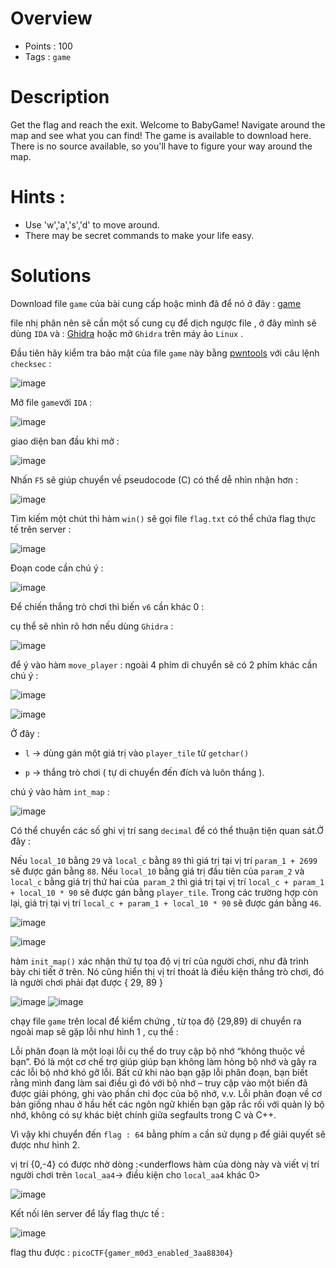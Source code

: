 # Overview #
- Points : 100
- Tags : `game`

# Description #
Get the flag and reach the exit.
Welcome to BabyGame! Navigate around the map and see what you can find! The game is available to download here. There is no source available, so you'll have to figure your way around the map.

# Hints : #
* Use 'w','a','s','d' to move around.
* There may be secret commands to make your life easy.

# Solutions #

Download file `game` của bài cung cấp hoặc mình đã để nó ở đây : [game](https://github.com/Kayiyan/picoCTF-2023-Writeup/blob/d1f2beaecbd8481ed6eb2e032739a586e54f473c/Binary%20Exploitation/babygame01/game)

file nhị phân nên sẽ cần một số cung cụ để dịch ngược file , ở đây mình sẽ dùng `IDA` và : [Ghidra](https://ghidra-sre.org) hoặc mở `Ghidra` trên máy ảo `Linux` .

Đầu tiên hãy kiểm tra bảo mật của file `game` này bằng [pwntools](https://python3-pwntools.readthedocs.io/en/latest/index.html) với câu lệnh `checksec` :

![image](https://user-images.githubusercontent.com/126185640/230261075-9369b553-29bf-4b9d-9ae9-5975e5e7d332.png)

Mở file `game`với `IDA` :

![image](https://user-images.githubusercontent.com/126185640/230261349-667192d6-020f-4777-b36d-7ff003846ec0.png)

giao diện ban đầu khi mở : 

![image](https://user-images.githubusercontent.com/126185640/230261769-11af4642-6715-4c1c-959e-227ba5c0e8de.png)

Nhấn `F5` sẽ giúp chuyển về pseudocode (C) có thể dễ nhìn nhận hơn : 

![image](https://user-images.githubusercontent.com/126185640/230262273-1c6a57b6-2c81-44a1-8372-a854fb5d8b1d.png)

Tìm kiếm một chút thì hàm `win()` sẽ gọi file `flag.txt` có thể chứa flag thực tế trên server :

![image](https://user-images.githubusercontent.com/126185640/230262426-4e7f7691-8108-4f9c-8b06-8bd48670948c.png)

Đoạn code cần chú ý : 

![image](https://user-images.githubusercontent.com/126185640/230264157-8159413f-067f-4861-b16c-f945fa832efa.png)

Để chiến thắng trò chơi thì biến `v6` cần khác 0 :

cụ thể sẽ nhìn rõ hơn nếu dùng `Ghidra` :

![image](https://user-images.githubusercontent.com/126185640/230265325-d5ae07be-df50-4be5-b7b0-4f8b1ff4b5b2.png)

để ý vào hàm `move_player` : ngoài 4 phím di chuyển sẽ có 2 phím khác cần chú ý :

![image](https://user-images.githubusercontent.com/126185640/230266011-e82af263-dfc4-431c-96de-8632c7122e25.png)

![image](https://user-images.githubusercontent.com/126185640/230265908-bdd78bb3-c6bf-46ca-a796-5a47757a7c67.png)

Ở đây :

* `l` -> dùng gán một giá trị vào `player_tile` từ `getchar()`

* `p` -> thắng trò chơi ( tự di chuyển đến đích và luôn thắng ).

chú ý vào hàm `int_map` :

![image](https://user-images.githubusercontent.com/126185640/230267892-7d7234b3-d742-48cf-acff-d21053a49fd5.png)

Có thể chuyển các số ghi vị trí sang `decimal` để có thể thuận tiện quan sát.Ở đây :

Nếu `local_10` bằng `29` và `local_c` bằng `89` thì giá trị tại vị trí `param_1 + 2699` sẽ được gán bằng `88`. Nếu `local_10` bằng giá trị đầu tiên của `param_2` và `local_c` bằng giá trị thứ hai của` param_2` thì giá trị tại vị trí `local_c + param_1 + local_10 * 90` sẽ được gán bằng `player_tile`. Trong các trường hợp còn lại, giá trị tại vị trí `local_c + param_1 + local_10 * 90` sẽ được gán bằng `46`.

![image](https://user-images.githubusercontent.com/126185640/230268450-07d7466b-8aba-4f4a-a127-a6d0fb292fd2.png)


![image](https://user-images.githubusercontent.com/126185640/230270129-0f3d0fad-a327-4808-ad7d-529e9a4b1e96.png)

hàm `init_map()` xác nhận  thứ tự tọa độ vị trí của người chơi, như đã trình bày chi tiết ở trên. Nó cũng hiển thị vị trí thoát là điều kiện thắng trò chơi, đó là người chơi phải đạt được { 29, 89 }

![image](https://user-images.githubusercontent.com/126185640/230270167-56fd4c8f-2c34-4f7b-84b2-d4ed6505a9d1.png)
![image](https://user-images.githubusercontent.com/126185640/230270278-6377e384-aa73-42dd-b06e-abe4225148f1.png)

chạy file `game` trên local để kiểm chứng , từ tọa độ {29,89} di chuyển ra ngoài map sẽ gặp lỗi như hình 1 , cụ thể : 

Lỗi phân đoạn là một loại lỗi cụ thể do truy cập bộ nhớ “không thuộc về bạn”. Đó là một cơ chế trợ giúp giúp bạn không làm hỏng bộ nhớ và gây ra các lỗi bộ nhớ khó gỡ lỗi. Bất cứ khi nào bạn gặp lỗi phân đoạn, bạn biết rằng mình đang làm sai điều gì đó với bộ nhớ – truy cập vào một biến đã được giải phóng, ghi vào phần chỉ đọc của bộ nhớ, v.v. Lỗi phân đoạn về cơ bản giống nhau ở hầu hết các ngôn ngữ khiến bạn gặp rắc rối với quản lý bộ nhớ, không có sự khác biệt chính giữa segfaults trong C và C++.

Vì vậy khi chuyển đến `flag : 64` bằng phím `a` cần sử dụng `p` để giải quyết sẽ được như hình 2.

vị trí {0,-4} có được nhờ dòng :<underflows hàm của dòng này và viết vị trí người chơi trên `local_aa4`-> điều kiện cho `local_aa4` khác 0>

![image](https://user-images.githubusercontent.com/126185640/230271733-0754c26f-38d6-47be-bc7a-0f0750b3918b.png)

Kết nối lên server để lấy flag thực tế :

![image](https://user-images.githubusercontent.com/126185640/230272307-05240957-c4ce-40a9-9053-9a457c0a5031.png)

flag thu được : `picoCTF{gamer_m0d3_enabled_3aa88304}`


